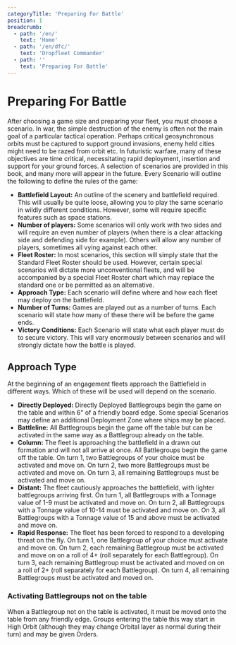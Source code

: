 ```yaml
---
categoryTitle: 'Preparing For Battle'
position: 1
breadcrumb:
  - path: '/en/'
    text: 'Home'
  - path: '/en/dfc/'
    text: 'Dropfleet Commander'
  - path: ''
    text: 'Preparing For Battle'
---
```


# Preparing For Battle

After choosing a game size and preparing your fleet, you must choose a scenario. In war, the simple destruction of the enemy is often not the main goal of a particular tactical operation. Perhaps critical geosynchronous orbits must be captured to support ground invasions, enemy held cities might need to be razed from orbit etc. In futuristic warfare, many of these objectives are time critical, necessitating rapid deployment, insertion and support for your ground forces. A selection of scenarios are provided in this book, and many more will appear in the future. Every Scenario will outline the following to define the rules of the game:

* **Battlefield Layout:** An outline of the scenery and battlefield required. This will usually be quite loose, allowing you to play the same scenario in wildly different conditions. However, some will require specific features such as space stations.
* **Number of players:** Some scenarios will only work with two sides and will require an even number of players (when there is a clear attacking side and defending side for example). Others will allow any number of players, sometimes all vying against each other.
* **Fleet Roster:** In most scenarios, this section will simply state that the Standard Fleet Roster should be used. However, certain special scenarios will dictate more unconventional fleets, and will be accompanied by a special Fleet Roster chart which may replace the standard one or be permitted as an alternative.
* **Approach Type:** Each scenario will define where and how each fleet may deploy on the battlefield.
* **Number of Turns:** Games are played out as a number of turns. Each scenario will state how many of these there will be before the game ends.
* **Victory Conditions:** Each Scenario will state what each player must do to secure victory. This will vary enormously between scenarios and will strongly dictate how the battle is played.

## Approach Type

At the beginning of an engagement fleets approach the Battlefield in different ways. Which of these will be used will depend on the scenario.

* **Directly Deployed:** Directly Deployed Battlegroups begin the game on the table and within 6" of a friendly board edge. Some special Scenarios may define an additional Deployment Zone where ships may be placed.
* **Battleline:** All Battlegroups begin the game off the table but can be activated in the same way as a Battlegroup already on the table.
* **Column:** The fleet is approaching the battlefield in a drawn out formation and will not all arrive at once. All Battlegroups begin the game off the table. On turn 1, two Battlegroups of your choice must be activated and move on. On turn 2, two more Battlegroups must be activated and move on. On turn 3, all remaining Battlegroups must be activated and move on.
* **Distant:** The fleet cautiously approaches the battlefield, with lighter battlegroups arriving first. On turn 1, all Battlegroups with a Tonnage value of 1-9 must be activated and move on. On turn 2, all Battlegroups with a Tonnage value of 10-14 must be activated and move on. On 3, all Battlegroups with a Tonnage value of 15 and above must be activated and move on.
* **Rapid Response:** The fleet has been forced to respond to a developing threat on the fly. On turn 1, one Battlegroup of your choice must activate and move on. On turn 2, each remaining Battlegroup must be activated and move on on a roll of 4+ (roll separately for each Battlegroup). On turn 3, each remaining Battlegroup must be activated and moved on on a roll of 2+ (roll separately for each Battlegroup). On turn 4, all remaining Battlegroups must be activated and moved on.

### Activating Battlegroups not on the table

When a Battlegroup not on the table is activated, it must be moved onto the table from any friendly edge.  Groups entering the table this way start in High Orbit (although they may change Orbital layer as normal during their turn) and may be given Orders.
